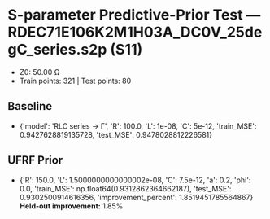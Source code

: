 # S-parameter Predictive-Prior Test — RDEC71E106K2M1H03A_DC0V_25degC_series.s2p (S11)
- Z0: 50.00 Ω
- Train points: 321  |  Test points: 80

## Baseline
- {'model': 'RLC series -> Γ', 'R': 100.0, 'L': 1e-08, 'C': 5e-12, 'train_MSE': 0.9427628819135728, 'test_MSE': 0.9478028812226581}

## UFRF Prior
- {'R': 150.0, 'L': 1.5000000000000002e-08, 'C': 7.5e-12, 'a': 0.2, 'phi': 0.0, 'train_MSE': np.float64(0.9312862364662187), 'test_MSE': 0.9302500914616356, 'improvement_percent': 1.8519451785564867}
**Held-out improvement:** 1.85%